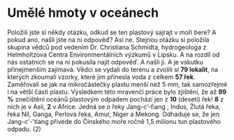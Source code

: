 # Umělé hmoty v oceánech
Položili jste si někdy otázku, odkud se ten plastový sajrajt v moři bere? A pokud ano, našli jste na ni odpověď? Asi ne. Stejnou otázku si položila skupina vědců pod vedením Dr. Christiana Schmidta, hydrogeologa z Helmholtzova Centra Environmentálních výzkumů v Lipsku. A na rozdíl od nás ostatních se na ni pokusila najít odpověď. A našli ji. A je vskutku přinejmenším zajímavá. Vědci se vydali do terénu a zvolili si **79 lokalit**, na kterých zkoumali vzorky, které jim přinesla voda z celkem **57 řek**. Zaměřovali se jak na mikročástečky plastu menší než 5 mm, tak samozřejmě i na větší části plastu. Výsledkem této mravenčí práce bylo zjištění, že až **99 %** znečištění oceánů plastovým odpadem pochází jen z **10** (deseti) řek! **8** z nich je v Asii, **2** v Africe. Jedná se o řeky Jang-c’-ťiang , Indus, Žlutá řeka, řeka Nil, Ganga, Perlová řeka, Amur, Niger a Mekong. Odhaduje se, že jen Jang-c'-'tiang přivede do Čínského moře ročně 1,5 milionu tun plastového odpadu. (2)
 

 
 
 
 
 
